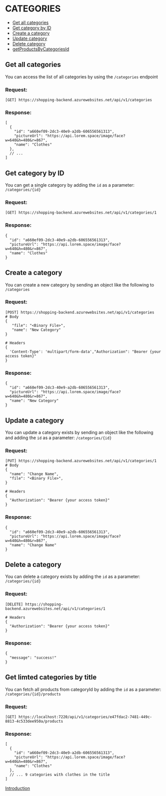 # CATEGORIES

- [Get all categories](#getAllCategories)
- [Get category by ID](#getCategoryById)
- [Create a category](#createCategory)
- [Update category](#updateCategory)
- [Delete category](#deleteCategory)
- [getProductsByCategoriesId](#getLimitedCategories)

<a id="getAllCategories"></a>

## Get all categories

You can access the list of all categories by using the `/categories` endpoint

### Request:

    [GET] https://shopping-backend.azurewebsites.net/api/v1/categories

### Response:

    [
      {
        "id": "a660ef09-2dc3-40e9-a2db-606556561313",
        "pictureUrl": "https://api.lorem.space/image/face?w=640&h=480&r=867",
        "name": "Clothes"
      },
      // ...
    ]

<a id="getCategoryById"></a>

## Get category by ID

You can get a single category by adding the `id` as a parameter: `/categories/{id}`

### Request:

    [GET] https://shopping-backend.azurewebsites.net/api/v1/categories/1

### Response:

    {
      "id": "a660ef09-2dc3-40e9-a2db-606556561313",
      "pictureUrl": "https://api.lorem.space/image/face?w=640&h=480&r=867",
      "name": "Clothes"
    }

<a id="createCategory"></a>

## Create a category

You can create a new category by sending an object like the following to `/categories`

### Request:

    [POST] https://shopping-backend.azurewebsites.net/api/v1/categories
    # Body
    {
       "file": "<Binary File>",
       "name": "New Category"
    }

    # Headers
    {
      'Content-Type': 'multipart/form-data',"Authorization": "Bearer {your access token}"
    }

### Response:

    {
      "id": "a660ef09-2dc3-40e9-a2db-606556561313",
      "pictureUrl": "https://api.lorem.space/image/face?w=640&h=480&r=867",
      "name": "New Category"
    }

<a id="updateCategory"></a>

## Update a category

You can update a category exists by sending an object like the following and adding the `id` as a parameter: `/categories/{id}`

### Request:

    [PUT] https://shopping-backend.azurewebsites.net/api/v1/categories/1
    # Body
    {
      "name": "Change Name",
      "file": "<Binary File>",
    }

    # Headers
    {
      "Authorization": "Bearer {your access token}"
    }

### Response:

    {
      "id": "a660ef09-2dc3-40e9-a2db-606556561313",
      "pictureUrl": "https://api.lorem.space/image/face?w=640&h=480&r=867",
      "name": "Change Name"
    }

<a id="deleteCategory"></a>

## Delete a category

You can delete a category exists by adding the `id` as a parameter: `/categories/{id}`

### Request:

    [DELETE] https://shopping-backend.azurewebsites.net/api/v1/categories/1

    # Headers
    {
      "Authorization": "Bearer {your access token}"
    }

### Response:

    {
      "message": "success!"
    }

<a id="getProductsByCategoriesId"></a>

## Get limted categories by title

You can fetch all products from categoryId by adding the `id` as a parameter: `/categories/{id}/products`

### Request:

    [GET] https://localhost:7220/api/v1/categories/e47fdac2-7481-449c-8813-4c533dee950a/products

### Response:

    [
      {
        "id": "a660ef09-2dc3-40e9-a2db-606556561313",
        "pictureUrl": "https://api.lorem.space/image/face?w=640&h=480&r=867",
        "name": "Clothes"
      },
      // ... 9 categories with clothes in the title
    ]

[Introduction](../APIEndpoint.md)
